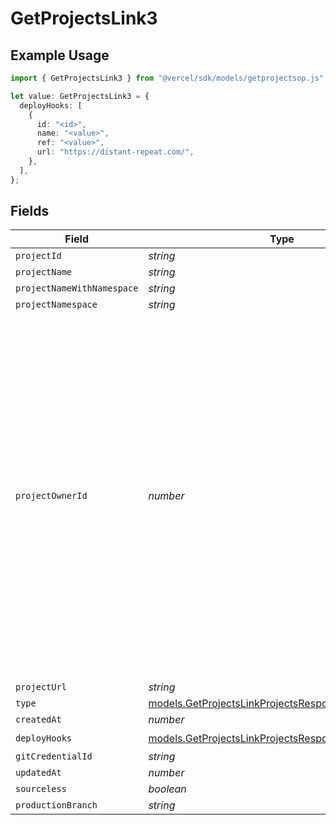 # GetProjectsLink3

## Example Usage

```typescript
import { GetProjectsLink3 } from "@vercel/sdk/models/getprojectsop.js";

let value: GetProjectsLink3 = {
  deployHooks: [
    {
      id: "<id>",
      name: "<value>",
      ref: "<value>",
      url: "https://distant-repeat.com/",
    },
  ],
};
```

## Fields

| Field                                                                                                                                                                                                                                                                            | Type                                                                                                                                                                                                                                                                             | Required                                                                                                                                                                                                                                                                         | Description                                                                                                                                                                                                                                                                      |
| -------------------------------------------------------------------------------------------------------------------------------------------------------------------------------------------------------------------------------------------------------------------------------- | -------------------------------------------------------------------------------------------------------------------------------------------------------------------------------------------------------------------------------------------------------------------------------- | -------------------------------------------------------------------------------------------------------------------------------------------------------------------------------------------------------------------------------------------------------------------------------- | -------------------------------------------------------------------------------------------------------------------------------------------------------------------------------------------------------------------------------------------------------------------------------- |
| `projectId`                                                                                                                                                                                                                                                                      | *string*                                                                                                                                                                                                                                                                         | :heavy_minus_sign:                                                                                                                                                                                                                                                               | N/A                                                                                                                                                                                                                                                                              |
| `projectName`                                                                                                                                                                                                                                                                    | *string*                                                                                                                                                                                                                                                                         | :heavy_minus_sign:                                                                                                                                                                                                                                                               | N/A                                                                                                                                                                                                                                                                              |
| `projectNameWithNamespace`                                                                                                                                                                                                                                                       | *string*                                                                                                                                                                                                                                                                         | :heavy_minus_sign:                                                                                                                                                                                                                                                               | N/A                                                                                                                                                                                                                                                                              |
| `projectNamespace`                                                                                                                                                                                                                                                               | *string*                                                                                                                                                                                                                                                                         | :heavy_minus_sign:                                                                                                                                                                                                                                                               | N/A                                                                                                                                                                                                                                                                              |
| `projectOwnerId`                                                                                                                                                                                                                                                                 | *number*                                                                                                                                                                                                                                                                         | :heavy_minus_sign:                                                                                                                                                                                                                                                               | A new field, should be included in all new project links, is being added just in time when a deployment is created. This is needed for Protected Git scopes. This is the id of the top level group that a namespace belongs to. Gitlab supports group nesting (up to 20 levels). |
| `projectUrl`                                                                                                                                                                                                                                                                     | *string*                                                                                                                                                                                                                                                                         | :heavy_minus_sign:                                                                                                                                                                                                                                                               | N/A                                                                                                                                                                                                                                                                              |
| `type`                                                                                                                                                                                                                                                                           | [models.GetProjectsLinkProjectsResponseType](../models/getprojectslinkprojectsresponsetype.md)                                                                                                                                                                                   | :heavy_minus_sign:                                                                                                                                                                                                                                                               | N/A                                                                                                                                                                                                                                                                              |
| `createdAt`                                                                                                                                                                                                                                                                      | *number*                                                                                                                                                                                                                                                                         | :heavy_minus_sign:                                                                                                                                                                                                                                                               | N/A                                                                                                                                                                                                                                                                              |
| `deployHooks`                                                                                                                                                                                                                                                                    | [models.GetProjectsLinkProjectsResponseDeployHooks](../models/getprojectslinkprojectsresponsedeployhooks.md)[]                                                                                                                                                                   | :heavy_check_mark:                                                                                                                                                                                                                                                               | N/A                                                                                                                                                                                                                                                                              |
| `gitCredentialId`                                                                                                                                                                                                                                                                | *string*                                                                                                                                                                                                                                                                         | :heavy_minus_sign:                                                                                                                                                                                                                                                               | N/A                                                                                                                                                                                                                                                                              |
| `updatedAt`                                                                                                                                                                                                                                                                      | *number*                                                                                                                                                                                                                                                                         | :heavy_minus_sign:                                                                                                                                                                                                                                                               | N/A                                                                                                                                                                                                                                                                              |
| `sourceless`                                                                                                                                                                                                                                                                     | *boolean*                                                                                                                                                                                                                                                                        | :heavy_minus_sign:                                                                                                                                                                                                                                                               | N/A                                                                                                                                                                                                                                                                              |
| `productionBranch`                                                                                                                                                                                                                                                               | *string*                                                                                                                                                                                                                                                                         | :heavy_minus_sign:                                                                                                                                                                                                                                                               | N/A                                                                                                                                                                                                                                                                              |